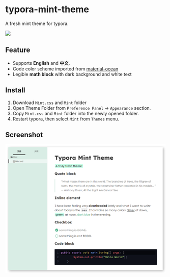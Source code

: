 # typora-mint-theme

A fresh mint theme for typora.

<img src="https://cdn140.picsart.com/264182024029212.png?type=webp&to=min&r=640" width="120px" />

## Feature

- Supports **English** and **中文**.
- Code color scheme imported from [material-ocean](https://codemirror.net/theme/material-ocean.css)
- Legible **math block** with dark background and white text

## Install

1. Download `Mint.css` and `Mint` folder
2. Open Theme Folder from `Preference Panel` → `Appearance` section.
3. Copy `Mint.css` and `Mint` folder into the newly opened folder.
4. Restart typora, then select `Mint` from `Themes` menu.

## Screenshot

![image1](./image1.png)
